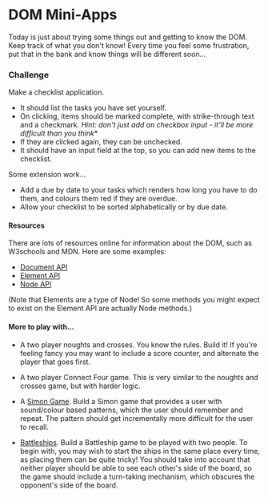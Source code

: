# DOM Mini-Apps

Today is just about trying some things out and getting to know the DOM. Keep track of what you don't know! Every time you feel some frustration, put that in the bank and know things will be different soon...

### Challenge

Make a checklist application.
* It should list the tasks you have set yourself.
* On clicking, items should be marked complete, with strike-through text and a checkmark. *Hint: don't just add an checkbox input - it'll be more difficult than you think**
* If they are clicked again, they can be unchecked.
* It should have an input field at the top, so you can add new items to the checklist.


Some extension work...
* Add a due by date to your tasks which renders how long you have to do them, and colours them red if they are overdue.
* Allow your checklist to be sorted alphabetically or by due date.

#### Resources

There are lots of resources online for information about the DOM, such as W3schools and MDN.  Here are some examples:

* [Document API](https://developer.mozilla.org/en-US/docs/Web/API/Document)
* [Element API](https://developer.mozilla.org/en-US/docs/Web/API/Element)
* [Node API](https://developer.mozilla.org/en-US/docs/Web/API/Node)

(Note that Elements are a type of Node! So some methods you might expect to exist on the Element API are actually Node methods.)

#### More to play with...

* A two player noughts and crosses. You know the rules. Build it! If you're feeling fancy you may want to include a score counter, and alternate the player that goes first. 

* A two player Connect Four game. This is very similar to the noughts and crosses game, but with harder logic.

* A [Simon Game](https://en.wikipedia.org/wiki/Simon_(game)). Build a Simon game that provides a user with sound/colour based patterns, which the user should remember and repeat. The pattern should get incrementally more difficult for the user to recall.

* [Battleships](https://en.wikipedia.org/wiki/Battleship_(game)). Build a Battleship game to be played with two people. To begin with, you may wish to start the ships in the same place every time, as placing them can be quite tricky! You should take into account that neither player should be able to see each other's side of the board, so the game should include a turn-taking mechanism, which obscures the opponent's side of the board.
